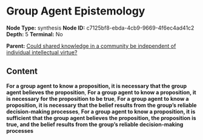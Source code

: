 # Group Agent Epistemology

**Node Type:** synthesis
**Node ID:** c7125bf8-ebda-4cb9-9669-4f6ec4ad41c2
**Depth:** 5
**Terminal:** No

**Parent:** [Could shared knowledge in a community be independent of individual intellectual virtue?](could-shared-knowledge-in-a-community-be-independent-of-individual-intellectual-virtue-antithesis-4c8916a7-e0df-43b9-9e6c-3e29d64006d4.md)

## Content

**For a group agent to know a proposition, it is necessary that the group agent believes the proposition**, **For a group agent to know a proposition, it is necessary for the proposition to be true**, **For a group agent to know a proposition, it is necessary that the belief results from the group’s reliable decision-making processes**, **For a group agent to know a proposition, it is sufficient that the group agent believes the proposition, the proposition is true, and the belief results from the group’s reliable decision-making processes**
